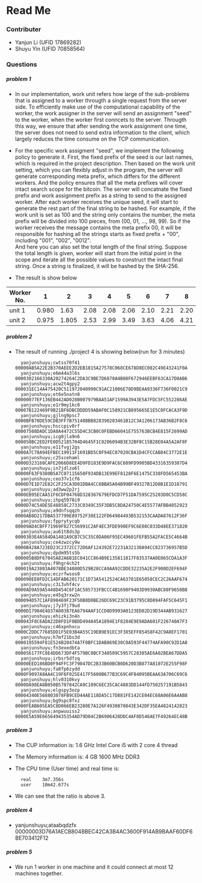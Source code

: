 # Read Me
### Contributer
- Yanjun Li (UFID 17869282)
- Shuyu Yin (UFID 70858564)
### Questions
##### problem 1
- In our implementation, work unit refers how large of the sub-problems that is assigned to a worker througth a single request from the server side. To efficiently make use of the computational capability of the worker, the work assigner in the server will send an assignment "seed" to the worker, when the worker first conncets to the server. Througth this way, we ensure that after sending the work assignment one time, the server does not need to send extra information to the client, which largely reduces the time consume on the TCP communication. 
- For the specific work assigment "seed", we implement the following policy to generate it. First, the fixed prefix of the seed is our last names, which is required in the project description. Then based on the work unit setting, which you can flexibly adjust in the program, the server will generate corresponding meta prefix, which differs for the different workers. And the policy ensures that all the meta prefixes will cover intact search scope for the bitcoin. The server will concatnate the fixed prefix and work assignment prefix as a string to send to the assigned worker. After each worker receives the unique seed, it will start to generate the rest part of the final string to be hashed. For example, if the work unit is set as 100 and the string only contains the number, the meta prefix will be divided into 100 pieces, from (00, 01, ..., 98, 99). So if the worker receives the message contains the meta prefix 00, it will be responsible for hashing all the strings starts as fixed prefix + "00", including "001", "002", "0012".  
And here you can also set the total length of the final string. Suppose the total length is given, worker will start from the initial point in the scope and iterate all the possible values to construct the intact final string. Once a string is finalized, it will be hashed by the SHA-256.  

- The result is show below

Worker No. | 1 | 2 | 3 | 4 | 5 | 6 | 7 | 8 | 9 | 10 | 11
---- | ---- | ---- | ---- | ---- | ---- | ---- | ---- | ---- | ---- | ---- | ----
unit 1 | 0.980 | 1.63 | 2.08 | 2.08 | 2.06 | 2.10 | 2.21 | 2.20 | 2.40 | 2.52 | 2.42
unit 2 | 0.975 | 1.805 | 2.53 | 2.99 | 3.49 | 3.63 | 4.06 | 4.21 | 4.45 | 4.46 | 4.30

##### problem 2
- The result of running ./project 4 is showing below(run for 3 minutes)

        yanjunshuyu;cwtss70f41 00000AB5A22E2B370AEEE2D2EB1815A27578C068CE678D8EC082C49E43241F0A
        yanjunshuyu;e6m44a3l6s  0000302166330A20274264C2DA3C9BE7D6870A4B08F672946EEBF63CA17D8AB6
        yanjunshuyu;acw2t4gpy2  000031EC14A475420C511972040990C91AC21006E78D9BEAA9336F736F0021C9
        yanjunshuyu;et6e5natn8  00000077EF136EB442AD028B007979BAA51AF1599A3943E5A7FDC5FC552286AE
        yanjunshuyu;e1r9my1kc0  00007B122469F9B21BF6DBCDDDD59ABAF0C158921CB895665E1E5C0FCACA3F9D
        yanjunshuyu;gjlng9psc7  0000BFB70DE59CDB3FF7B75148BBB828390203461B12C3A1206173AB36B2F8C6
        yanjunshuyu;hsccpiv0rf  00007508DADC1DA0A4472C55D4C3CB0C0FEBD66041E755763BCB4E815F2699AD
        yanjunshuyu;icg0jla9n6  000050BC2ED2FE0D52185704D4645F1C8206094B3E32BF8C15B28E04A5A2AF8F
        yanjunshuyu;e11fvgj2gs  0000A7C78A94EFBEC19911F1691BD5C0F94EC87020CBA1D4CFCCAB84C3772E1E
        yanjunshuyu;c25scehaml  0000D323160CAFE2066D8EE4D9FD183E9D9FAC6C609FD9905BD43316359307D4
        yanjunshuyu;in7jdlzo6l  00000F63F9380B5A7C07115650F934DB13E99EF8128F6E1475C338FD565453BA
        yanjunshuyu;ceo37v1cf6  0000D7E1D72E82C2F25CA3D01DBA4CC6BBA5A04B99BF49327B12D8B1E1D18791
        yanjunshuyu;ad3ww2p2rj  0000EB95ECAA51F6CDF04768D328367679EFDCD7F51DA7595C25203D0C5CD58C
        yanjunshuyu;ihpq5978i9  0000D74C54DE5E48858C2733C0349C35F3DB5C8DA24750C4E5577AFBB4852923
        yanjunshuyu;a9dnfsqqzh  0000AB8D217DBA537799E89752F38E122FD64984493B532153CAADA87612F36F
        yanjunshuyu;fpprytycqb  00009AD4CBFF71969F827C56991C2AF4EC3FDE990EF9C6E08C033D48EE371820
        yanjunshuyu;au61t8ds3p  0000303E4A584DA1481A9CB7C5C35C0DA06F95EC49601FEFB55A2FACE5C4664B
        yanjunshuyu;ce4zwzcy9w  0000B428A723ED23C2372CC72D6AF124392E72231A32130A94CC823736957B5D
        yanjunshuyu;dpdm95ts5b  000005B8DF67045A82A6B1EC041CC864B9E135811817F83537AA0E065CDA1A3F
        yanjunshuyu;f9hgr4ch2t  000019A23803A4078BE34880D529B28CCA9AA92CDDE32235A2E2F900D2EF694F
        yanjunshuyu;eczrfwsos0  000090EE0FD2C14DFAB620171C1D73A5412524CA63781E65058CEC2C26AAF674
        yanjunshuyu;c3i3vhf4cv  0000AD9A59A5448D454C6F1AC585733FBCCC4B1698F9403D9930ABC88F9658B8
        yanjunshuyu;e45q3rxw2n  000094D57C1AF898469F23F50B8D0BE26DC69C23C91B3795C8D894FAF5C645F1
        yanjunshuyu;j7y3fj79ud  0000D17984E4D37A00387EA6794AAF1CCD8D9993A0123ED82D19D344AB931627
        yanjunshuyu;ehizki3n4n  000043F8C6ADA22D8FD1F0BDD494A45A1894E1F8284E9E9ADA601F226740A7F3
        yanjunshuyu;c46xpnhxcu  0000C2DDC77685DD1F5E03B4A55C19EB9E91EC3F385EFF85458F42C9A8EF1701
        yanjunshuyu;h7mf21bs3d  0000195594F81E524B20474A7F8BFC1DAB869E30C0A593F44774AFA90C92D1A8
        yanjunshuyu;fn3exedbta  000056177FC8E4DD673DF4F579BC0BCF340509C5957C28385AE6A02BEA67DDA5
        yanjunshuyu;irbsr5dfzq  00000EED186BD0F94FFC3F79047DC2B33B60BCB0D620D3B877A81072E255F98F
        yanjunshuyu;fa8fp6zydd  0000F9097A8AA4C19F6F025E417F5600B677B3C69C4F84095BEAA63A706C69C6
        yanjunshuyu;hlv0310kvy  0000DA98EA8B050B5707842CA9C109C6EC35CAC4883DD144FD750257191B5843
        yanjunshuyu;elgspy3ozp  00004340E568803078FB9CED44AE118DA5C17D881FE142CE04EC68A06E6A4AB8
        yanjunshuyu;bg9spc8fxz  0000FEAB605EA5C8D066EB23280E7A126F4930870843E342DF35EA4824142823
        yanjunshuyu;anpwuuiss2  0000E5A59E665649435354AD79D04C2B6906428DDC4AF8D546AE7F49264EC48B

##### problem 3
- The CUP information is: 1.6 GHz Intel Core i5 with 2 core 4 thread
- The Memory information is: 4 GB 1600 MHz DDR3
- The CPU time (User time) and real time is: 

        real    3m7.356s
        user    10m42.677s
- We can see that the ratio is above 3. 

##### problem 4
- yanjunshuyu;ataabqdzfx  00000003D76A1AECB804BBEC42CA3B4AC3600F914AB9BAAF60DF6BE703412F12
##### problem 5
- We run 1 worker in one machine and it could connect at most 12 machines together.
